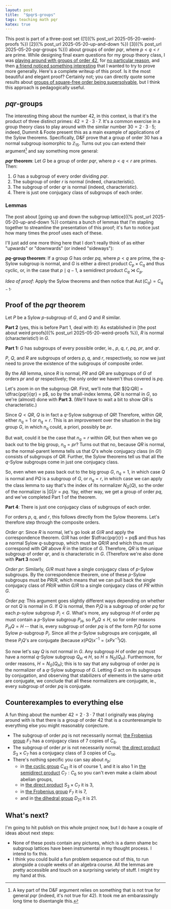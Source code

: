 ```yaml
---
layout: post
title:  "$pqr$-groups"
tags: teaching math pqr
katex: true
---
```


This post is part of a three-post set 
([1]({% post_url 2025-05-20-weird-proofs %}) 
 [2]({% post_url 2025-05-20-up-and-down %})
 [3]({% post_url 2025-05-20-pqr-groups %}))
about groups of order $pqr$, where $p<q<r$ are prime. 
While designing final exam questions for my group theory class, I was [playing around with groups of order 42](https://bsky.app/profile/sbagley.bsky.social/post/3lojgjg6x6k2t), for [no particular reason](https://en.wikipedia.org/wiki/Phrases_from_The_Hitchhiker%27s_Guide_to_the_Galaxy#_The_Answer_to_the_Ultimate_Question_of_Life,_the_Universe,_and_Everything_is_42), and then [a friend noticed something interesting](https://bsky.app/profile/visualalgebra.bsky.social/post/3lojmnaokxs2l) that I wanted to try to prove more generally. Here's a complete writeup of this proof. Is it the most beautiful and elegant proof? Certainly not; you can directly quote some results about [groups of square-free order being supersolvable](https://en.wikipedia.org/wiki/Supersolvable_group), but I think this approach is pedagogically useful.

## $pqr$-groups

The interesting thing about the number 42, in this context, is that it's the product of three distinct primes: $42 = 2\cdot 3\cdot 7$. It's a common exercise in a group theory class to play around with the similar number $30 = 2\cdot 3 \cdot 5$; indeed, Dummit & Foote present this as a main example of applications of the Sylow theorems. Specifically, D&F prove that a group of order 30 has a normal subgroup isomorphic to $\mathbb{Z}_{15}$. Turns out you can extend their argument[^1] and say something more general:

**$pqr$ theorem**: Let $G$ be a group of order $pqr$, where $p<q<r$ are primes. Then:
1. $G$ has a subgroup of every order dividing $pqr$.
2. The subgroup of order $r$ is normal (indeed, characteristic).
3. The subgroup of order $qr$ is normal (indeed, characteristic).
4. There is just one conjugacy class of subgroups of each order.

### Lemmas

The post about [going up and down the subgroup lattice]({% post_url 2025-05-20-up-and-down %}) contains a bunch of lemmas that I'm stapling together to streamline the presentation of this proof; it's fun to notice just how many times the proof uses each of these.

I'll just add one more thing here that I don't really think of as either "upwards" or "downwards" (or indeed "sideways"):

**$pq$-group theorem**: If a group $G$ has order $pq$, where $p<q$ are prime, the $q$-Sylow subgroup is normal, and $G$ is either a direct product $C_p\times C_q$ and thus cyclic, or, in the case that $p\mid q-1$, a semidirect product $C_q\rtimes C_p$.

*Idea of proof*: Apply the Sylow theorems and then notice that $\operatorname{Aut}(C_q) = C_{q-1}$.

## Proof of the $pqr$ theorem

Let $P$ be a Sylow $p$-subgroup of $G$, and $Q$ and $R$ similar. 

**Part 2** (yes, this is before Part 1, deal with it): As established in [the post about weird proofs]({% post_url 2025-05-20-weird-proofs %}), $R$ is normal (characteristic!) in $G$. 

**Part 1:** $G$ has subgroups of every possible order, ie., $p$, $q$, $r$, $pq$, $pr$, and $qr$. 

$P$, $Q$, and $R$ are subgroups of orders $p$, $q$, and $r$, respectively, so now we just need to prove the existence of the subgroups of composite order.

By the $AB$ lemma, since $R$ is normal, $PR$ and $QR$ are subgroups of $G$ of orders $pr$ and $qr$ respectively; the only order we haven't thus covered is $pq$. 

Let's zoom in on the subgroup $QR$. First, we'll note that $[Q:QR] = \dfrac{pqr}{qr} = p$, so by the small-index lemma, $QR$ is normal in $G$, so we're (almost) done with **Part 3**. (We'll have to wait a bit to show $QR$ is characteristic.)

Since $Q < QR$, $Q$ is in fact a $q$-Sylow subgroup of $QR$! Therefore, within $QR$, either $n_q = 1$ or $n_q = r$. This is an improvement over the situation in the big group $G$, in which $n_q$ could, a priori, possibly be $pr$.

But wait, could it be the case that $n_q = r$ within $QR$, but then when we go back out to the big group, $n_q = pr$? Turns out that no, because $QR$ is normal, so the normal-parent lemma tells us that $Q$'s whole conjugacy class (in $G$!) consists of subgroups of $QR$. Further, the Sylow theorems tell us that all the $q$-Sylow subgroups come in just one conjugacy class. 

So, even when we pass back out to the big group $G$, $n_q = 1$, in which case $Q$ is normal and $PQ$ is a subgroup of $G$, or $n_q = r$, in which case we can apply the class lemma to say that's the index of its normalizer $N_G(Q)$, so the order of the normalizer is $\vert G\vert  / r = pq$. Yay, either way, we get a group of order $pq$, and we've completed Part 1 of the theorem.

**Part 4**: There is just one conjugacy class of subgroups of each order.

For orders $p$, $q$, and $r$, this follows directly from the Sylow theorems. Let's therefore step through the composite orders.

*Order $qr$*: Since $R$ is normal, let's go look at $G/R$ and apply the correspondence theorem. $G/R$ has order $\dfrac{pqr}{r} = pq$ and thus has a normal Sylow $q$-subgroup, which must be $QR/R$ and which thus must correspond with $QR$ above $R$ in the lattice of $G$. Therefore, $QR$ is the *unique* subgroup of order $qr$, and is characteristic in $G$. (Therefore we're also done with **Part 3** now!)

*Order $pr$*: Similarly, $G/R$ must have a single conjugacy class of $p$-Sylow subgroups. By the correspondence theorem, one of these $p$-Sylow subgroups must be $PR/R$, which means that we can pull back the single conjugacy class of $PR/R$ within $G/R$ to a single conjugacy class of $PR$ within $G$.

*Order $pq$*: This argument goes slightly different ways depending on whether or not $Q$ is normal in $G$. If $Q$ is normal, then $P_iQ$ is a subgroup of order $pq$ for each $p$-sylow subgroup $P_i < G$. What's more, any subgroup $H$ of order $pq$ must contain a $p$-Sylow subgroup $P_H$, so $P_H Q  \leq H$, so for order reasons $P_HQ = H$ -- that is, every subgroup of order $pq$ is of the form $P_i Q$ for some Sylow $p$-subgroup $P_i$. Since all the $p$-Sylow subgroups are conjugate, all these $P_iQ$'s are conjugate (because $x(PQ)x^{-1} = (xPx^{-1})Q$).

So now let's say $Q$ is not normal in $G$. Any subgroup $H$ of order $pq$ must have a normal $q$-Sylow subgroup $Q_H \triangleleft H$, so $H \leq N_G(Q_H)$. Furthermore, for order reasons, $H=N_G(Q_H)$; this is to say that any subgroup of order $pq$ is the normalizer of a $q$-Sylow subgroup of $G$. Letting $G$ act on its subgroups by conjugation, and observing that stabilizers of elements in the same orbit are conjugate, we conclude that all these normalizers are conjugate, ie., every subgroup of order $pq$ is conjugate.

## Counterexamples to everything else

A fun thing about the number $42 = 2\cdot 3 \cdot 7$ that I originally was playing around with is that there is a group of order 42 that is a counterexample to everything else you might reasonably conjecture.
- The subgroup of order $pq$ is not necessarily normal; [the Frobenius group](https://beta.lmfdb.org/Groups/Abstract/42.1) $F_7$ has a conjugacy class of 7 copies of $C_6$.
- The subgroup of order $pr$ is not necessarily normal; [the direct product](https://beta.lmfdb.org/Groups/Abstract/42.3) $S_3 \times C_7$ has a conjugacy class of 3 copies of $C_{14}$.
- There's nothing specific you can say about $n_p$: 
    - in [the cyclic group](https://beta.lmfdb.org/Groups/Abstract/42.6) $C_{42}$ it is of course 1, and it is also 1 in [the semidirect product](https://beta.lmfdb.org/Groups/Abstract/42.2) $C_7 : C_6$ so you can't even make a claim about abelian groups, 
    - in [the direct product](https://beta.lmfdb.org/Groups/Abstract/42.3) $S_3 \times C_7$ it is 3,
    - in [the Frobenius group](https://beta.lmfdb.org/Groups/Abstract/42.1) $F_7$ it is 7,
    - and in [the dihedral group](https://beta.lmfdb.org/Groups/Abstract/42.5) $D_{21}$ it is 21.

## What's next?

I'm going to hit publish on this whole project now, but I do have a couple of ideas about next steps:
- None of these posts contain any pictures, which is a damn shame bc subgroup lattices have been instrumental in my thought process. I intend to fix this.
- I think you could build a fun problem sequence out of this, to run alongside a couple weeks of an algebra course. All the lemmas are pretty accessible and touch on a surprising variety of stuff. I might try my hand at this.


[^1]: A key part of the D&F argument relies on something that is not true for general $pqr$ (indeed, it's not true for 42). It took me an embarassingly long time to disentangle this.

[^2]: Furthermore, there exist subgroups of order $p^k$ for all $k < n$, and all of them are "nested subgroups" of the Sylow $p$-subgroup(s).